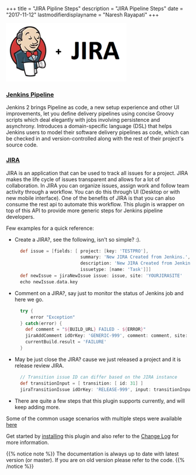+++
title = "JIRA Pipline Steps"
description = "JIRA Pipeline Steps"
date = "2017-11-12"
lastmodifierdisplayname = "Naresh Rayapati"
+++

![JIRA Pipline Steps](https://raw.githubusercontent.com/jenkinsci/jira-steps-plugin/master/hugo/static/images/jira_steps.png)

### [Jenkins Pipeline](https://jenkins.io/doc/book/pipeline/)

Jenkins 2 brings Pipeline as code, a new setup experience and other UI improvements, let you define delivery pipelines using concise Groovy scripts which deal elegantly with jobs involving persistence and asynchrony. Introduces a domain-specific language (DSL) that helps Jenkins users to model their software delivery pipelines as code, which can be checked in and version-controlled along with the rest of their project's source code.

### [JIRA](https://www.atlassian.com/software/jira)

JIRA is an application that can be used to track all issues for a project. JIRA makes the life cycle of issues transparent and allows for a lot of collaboration. In JIRA you can organize issues, assign work and follow team activity through a workflow. You can do this through UI (Desktop or with new mobile interface). One of the benefits of JIRA is that you can also consume the rest api to automate this workflow. This plugin is wrapper on top of this API to provide more generic steps for Jenkins pipeline developers.

Few examples for a quick reference:

* Create a JIRA?, see the following, isn't so simple? :).
  ```groovy
    def issue = [fields: [ project: [key: 'TESTPRO'],
                           summary: 'New JIRA Created from Jenkins.',
                           description: 'New JIRA Created from Jenkins.',
                           issuetype: [name: 'Task']]]
    def newIssue = jiraNewIssue issue: issue, site: 'YOURJIRASITE'
    echo newIssue.data.key
  ```

* Comment on a JIRA?, say just to monitor the status of Jenkins job and here we go.
  ```groovy
    try {
        error "Exception"
    } catch(error) {
      def comment = "${BUILD_URL} FAILED - ${ERROR}"
      jiraAddComment idOrKey: 'GENERIC-999', comment: comment, site: 'YOURJIRASITE'
      currentBuild.result = 'FAILURE'
    }
  ```

* May be just close the JIRA? cause we just released a project and it is release review JIRA.
  ```groovy
    // Transition issue ID can differ based on the JIRA instance
    def transitionInput = [ transition: [ id: 31] ]
    jiraTransitionIssue idOrKey: 'RELEASE-999', input: transitionInput, site: 'YOURJIRASITE'
  ```

* There are quite a few steps that this plugin supports currently, and will keep adding more.

Some of the common usage scenarios with multiple steps were available [here](getting-started/examples)

Get started by [installing](getting-started/install) this plugin and also refer to the [Change Log](changelog) for more information.

{{% notice note %}}
The documentation is always up to date with latest version (or master). If you are on old version please refer to the code.
{{% /notice %}}
